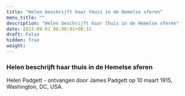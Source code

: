 ```yaml
---
title: "Helen beschrijft haar thuis in de Hemelse sferen"
menu_title: ""
description: "Helen beschrijft haar thuis in de Hemelse sferen"
date: 2023-09-01 06:00:01+00:31
draft: False
hidden: True
weight:
---
```

### Helen beschrijft haar thuis in de Hemelse sferen

Helen Padgett - ontvangen door James Padgett op 10 maart 1915, Washington, DC, USA.
